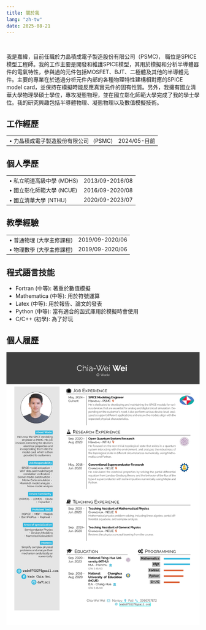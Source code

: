 ```yaml
---
title: 關於我
lang: "zh-tw"
date: 2025-08-21
---
```


<br>
<p style="text-align:left" class="effect-1">
我是嘉緯，目前任職於力晶積成電子製造股份有限公司（PSMC)， 職位是SPICE模型工程師。我的工作主要是開發和維護SPICE模型，其用於模擬和分析半導體器件的電氣特性，參與過的元件包括MOSFET、BJT、二極體及其他的半導體元件。主要的專業在於透過分析元件內部的各種物理特性建構相對應的SPICE model card，並保持在模擬時能反應真實元件的固有性質。另外，我擁有國立清華大學物理學碩士學位，專攻凝態物理，並在國立彰化師範大學完成了我的學士學位。我的研究興趣包括半導體物理、凝態物理以及數值模擬技術。
</p>

## 工作經歷

<table style="width:99%;">
<tr>
<td>&#8226; 力晶積成電子製造股份有限公司 &#160;&#160;(PSMC)</td>
<td> 2024/05-目前</td>
</tr>
</table>

## 個人學歷

<table style="width:95%;">
<tr>
<td>&#8226; 私立明道高級中學 (MDHS)</td>
<td>2013/09-2016/08</td>
</tr>
<tr>
<td>&#x2022; 國立彰化師範大學 (NCUE)</td>
<td>2016/09-2020/08</td>
</tr>

<tr>
<td>&#x2022; 國立清華大學 (NTHU)</td>
<td>2020/09-2023/07</td>
</tr>
</table>

## 教學經驗

<table style="width:99%;">
<tr>
<td>&#8226; 普通物理 (大學主修課程)</td>
<td>2019/09-2020/06</td>
</tr>
<tr>
<td>&#x2022; 物理數學 (大學主修課程)</td>
<td>2019/09-2020/06</td>
</tr>
</table>

## 程式語言技能

<ul class="skill-list">
	<li>Fortran (中等): 著重於數值模擬</li>
	<li>Mathematica (中等): 用於符號運算</li>
	<li>Latex (中等): 用於報告、論文的發表</li>
        <li>Python (中等): 當有適合的函式庫用於模擬時會使用</li>
        <li>C/C++ (初學): 為了好玩</li>
</ul>

## 個人履歷

![](./img/WadeCV.jpg)
